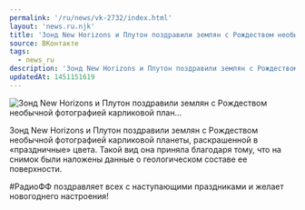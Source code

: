 ```yaml
---
permalink: '/ru/news/vk-2732/index.html'
layout: 'news.ru.njk'
title: 'Зонд New Horizons и Плутон поздравили землян с Рождеством необычной фотографией карликовой план…'
source: ВКонтакте
tags:
  - news_ru
description: 'Зонд New Horizons и Плутон поздравили землян с Рождеством необычной фотографией карликовой план…'
updatedAt: 1451151619
---
```

![Зонд New Horizons и Плутон поздравили землян с Рождеством необычной фотографией карликовой план…](https://sun9-52.userapi.com/impf/c630528/v630528484/9d67/kGaT7By5SVE.jpg?size=1041x1041&quality=96&proxy=1&sign=e22270f023b873d511d23e11a3c50bb7&c_uniq_tag=8lwCMV7xNPMBQ3ldyvCTtVsRmcJOH5pfjCvOvrdsYFM&type=album)

Зонд New Horizons и Плутон поздравили землян с Рождеством необычной фотографией карликовой планеты, раскрашенной в «праздничные» цвета. Такой вид она приняла благодаря тому, что на снимок были наложены данные о геологическом составе ее поверхности.

#РадиоФФ поздравляет всех с наступающими праздниками и желает новогоднего настроения!
